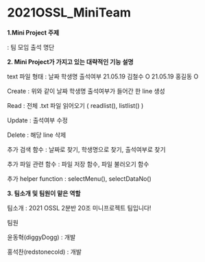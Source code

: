 # 2021OSSL_MiniTeam


__1.Mini Project 주제__

  : 팀 모임 출석 명단<p>

__2. Mini Project가 가지고 있는 대략적인 기능 설명__<br>

  text 파일 형태 :
  날짜 학생명 출석여부
  21.05.19 김철수 O
  21.05.19 홍길동 O

  Create : 위와 같이 날짜 학생명 출석여부가 들어간 한 line 생성

  Read : 전체 .txt 파일 읽어오기 ( readlist(), listlist() )

  Update : 출석여부 수정

  Delete : 해당 line 삭제

  추가 검색 함수 : 날짜로 찾기, 학생명으로 찾기, 출석여부로 찾기

  추가 파일 관련 함수 : 파일 저장 함수, 파일 불러오기 함수

  추가 helper function : selectMenu(), selectDataNo()<p>

__3. 팀소개 및 팀원이 맡은 역할__<br>

  팀소개 : 2021 OSSL 2분반 20조 미니프로젝트 팀입니다!<br>
  
  팀원<br>
  
  윤동혁(diggyDogg) : 개발<br>
  
  홍석찬(redstonecold) : 개발
